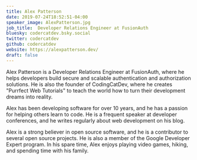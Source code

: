 ```yaml
---
title: Alex Patterson
date: 2019-07-24T18:52:51-04:00
speaker_image: AlexPatterson.jpg
job_title:  Developer Relations Engineer at FusionAuth
bluesky: codercatdev.bsky.social
twitter: codercatdev
github: codercatdev
website: https://alexpatterson.dev/
draft: false
---
```


Alex Patterson is a Developer Relations Engineer at FusionAuth, where he helps developers build secure and scalable authentication and authorization solutions. He is also the founder of CodingCatDev, where he creates "Purrfect Web Tutorials" to teach the world how to turn their development dreams into reality.

Alex has been developing software for over 10 years, and he has a passion for helping others learn to code. He is a frequent speaker at developer conferences, and he writes regularly about web development on his blog.

Alex is a strong believer in open source software, and he is a contributor to several open source projects. He is also a member of the Google Developer Expert program.
In his spare time, Alex enjoys playing video games, hiking, and spending time with his family.
